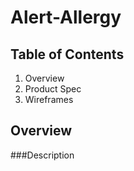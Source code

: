 # Alert-Allergy
## Table of Contents 
1. Overview
2. Product Spec
3. Wireframes

## Overview
###Description
